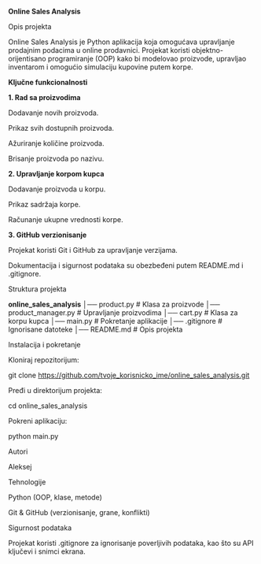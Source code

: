 **Online Sales Analysis**

Opis projekta

Online Sales Analysis je Python aplikacija koja omogućava upravljanje prodajnim podacima u online prodavnici. Projekat koristi objektno-orijentisano programiranje (OOP) kako bi modelovao proizvode, upravljao inventarom i omogućio simulaciju kupovine putem korpe.

**Ključne funkcionalnosti**

**1️. Rad sa proizvodima**

Dodavanje novih proizvoda.

Prikaz svih dostupnih proizvoda.

Ažuriranje količine proizvoda.

Brisanje proizvoda po nazivu.

**2️. Upravljanje korpom kupca**

Dodavanje proizvoda u korpu.

Prikaz sadržaja korpe.

Računanje ukupne vrednosti korpe.

**3️. GitHub verzionisanje**

Projekat koristi Git i GitHub za upravljanje verzijama.

Dokumentacija i sigurnost podataka su obezbeđeni putem README.md i .gitignore.

Struktura projekta

**online_sales_analysis**
│── product.py          # Klasa za proizvode
│── product_manager.py  # Upravljanje proizvodima
│── cart.py             # Klasa za korpu kupca
│── main.py             # Pokretanje aplikacije
│── .gitignore          # Ignorisane datoteke
│── README.md           # Opis projekta

Instalacija i pokretanje

Kloniraj repozitorijum:

git clone https://github.com/tvoje_korisnicko_ime/online_sales_analysis.git

Pređi u direktorijum projekta:

cd online_sales_analysis

Pokreni aplikaciju:

python main.py

Autori

Aleksej

Tehnologije

Python (OOP, klase, metode)

Git & GitHub (verzionisanje, grane, konflikti)

Sigurnost podataka

Projekat koristi .gitignore za ignorisanje poverljivih podataka, kao što su API ključevi i snimci ekrana.
